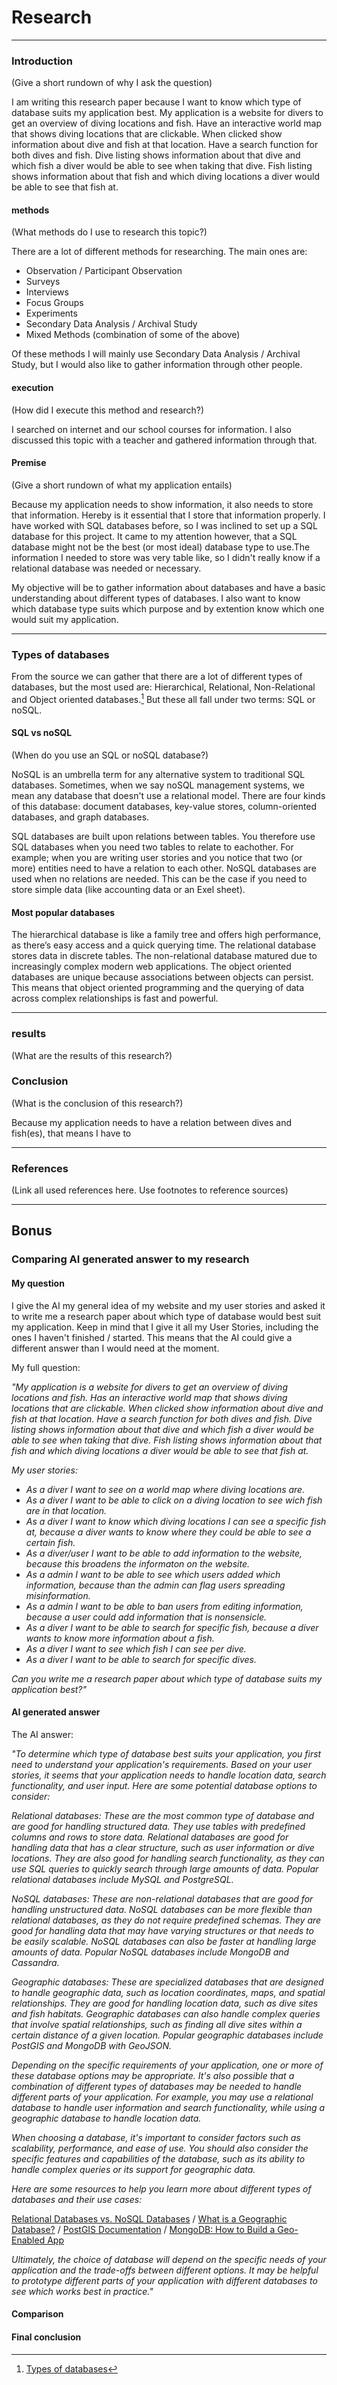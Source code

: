 # Research
------------------------------------------------------------------------------------------------------------------------------------------------------------------
### Introduction
(Give a short rundown of why I ask the question)

I am writing this research paper because I want to know which type of database suits my application best.
My application is a website for divers to get an overview of diving locations and fish. Have an interactive world map that shows diving locations that are clickable. When clicked show information about dive and fish at that location. Have a search function for both dives and fish. Dive listing shows information about that dive and which fish a diver would be able to see when taking that dive. Fish listing shows information about that fish and which diving locations a diver would be able to see that fish at.

#### methods
(What methods do I use to research this topic?)

There are a lot of different methods for researching. 
The main ones are: 
* Observation / Participant Observation
* Surveys
* Interviews
* Focus Groups
* Experiments
* Secondary Data Analysis / Archival Study
* Mixed Methods (combination of some of the above)

Of these methods I will mainly use Secondary Data Analysis / Archival Study, but I would also like to gather information through other people.

#### execution
(How did I execute this method and research?)

I searched on internet and our school courses for information. 
I also discussed this topic with a teacher and gathered information through that. 

#### Premise
(Give a short rundown of what my application entails)

Because my application needs to show information, it also needs to store that information. Hereby is it essential that I store that information properly.
I have worked with SQL databases before, so I was inclined to set up a SQL database for this project. It came to my attention however, that a SQL database might not be the best (or most ideal) database type to use.The information I needed to store was very table like, so I didn't really know if a relational database was needed or necessary.

My objective will be to gather information about databases and have a basic understanding about different types of databases. I also want to know which database type suits which purpose and by extention know which one would suit my application.

------------------------------------------------------------------------------------------------------------------------------------------------------------------
### Types of databases
From the source we can gather that there are a lot of different types of databases, but the most used are: Hierarchical, Relational, Non-Relational and Object oriented databases.[^1]
But these all fall under two terms: SQL or noSQL.

#### SQL vs noSQL
(When do you use an SQL or noSQL database?)

NoSQL is an umbrella term for any alternative system to traditional SQL databases. Sometimes, when we say noSQL management systems, we mean any database that doesn't use a relational model.
There are four kinds of this database: document databases, key-value stores, column-oriented databases, and graph databases.

SQL databases are built upon relations between tables. You therefore use SQL databases when you need two tables to relate to eachother. For example; when you are writing user stories and you notice that two (or more) entities need to have a relation to each other. 
NoSQL databases are used when no relations are needed. This can be the case if you need to store simple data (like accounting data or an Exel sheet).

#### Most popular databases 
The hierarchical database is like a family tree and offers high performance, as there’s easy access and a quick querying time.
The relational database stores data in discrete tables.
The non-relational database matured due to increasingly complex modern web applications.
The object oriented databases are unique because associations between objects can persist. This means that object oriented programming and the querying of data across complex relationships is fast and powerful.

------------------------------------------------------------------------------------------------------------------------------------------------------------------
### results
(What are the results of this research?)

### Conclusion
(What is the  conclusion of this research?) 

Because my application needs to have a relation between dives and fish(es), that means I have to 

------------------------------------------------------------------------------------------------------------------------------------------------------------------
### References
(Link all used references here. Use footnotes to reference sources)

[^1]: [Types of databases](https://www.mongodb.com/databases/types)

------------------------------------------------------------------------------------------------------------------------------------------------------------------
## Bonus
### Comparing AI generated answer to my research
#### My question
I give the AI my general idea of my website and my user stories and asked it to write me a research paper about which type of database would best suit my application. Keep in mind that I give it all my User Stories, including the ones I haven't finished / started. 
This means that the AI could give a different answer than I would need at the moment. 

My full question:

*"My application is a website for divers to get an overview of diving locations and fish. Has an interactive world map that shows diving locations that are clickable. When clicked show information about dive and fish at that location. Have a search function for both dives and fish. Dive listing shows information about that dive and which fish a diver would be able to see when taking that dive. Fish listing shows information about that fish and which diving locations a diver would be able to see that fish at.*

*My user stories:*

* *As a diver I want to see on a world map where diving locations are.*
* *As a diver I want to be able to click on a diving location to see wich fish are in that location.*
* *As a diver I want to know which diving locations I can see a specific fish at, because a diver wants to know where they could be able to see a certain fish.*
* *As a diver/user I want to be able to add information to the website, because this broadens the informaton on the website.*
* *As a admin I want to be able to see which users added which information, because than the admin can flag users spreading misinformation.*
* *As a admin I want to be able to ban users from editing information, because a user could add information that is nonsensicle.*
* *As a diver I want to be able to search for specific fish, because a diver wants to know more information about a fish.*
* *As a diver I want to see which fish I can see per dive.*
* *As a diver I want to be able to search for specific dives.*

*Can you write me a research paper about which type of database suits my application best?"*

#### AI generated answer
The AI answer:

*"To determine which type of database best suits your application, you first need to understand your application's requirements. Based on your user stories, it seems that your application needs to handle location data, search functionality, and user input. Here are some potential database options to consider:*

*Relational databases: These are the most common type of database and are good for handling structured data. They use tables with predefined columns and rows to store data. Relational databases are good for handling data that has a clear structure, such as user information or dive locations. They are also good for handling search functionality, as they can use SQL queries to quickly search through large amounts of data. Popular relational databases include MySQL and PostgreSQL.*

*NoSQL databases: These are non-relational databases that are good for handling unstructured data. NoSQL databases can be more flexible than relational databases, as they do not require predefined schemas. They are good for handling data that may have varying structures or that needs to be easily scalable. NoSQL databases can also be faster at handling large amounts of data. Popular NoSQL databases include MongoDB and Cassandra.* 

*Geographic databases: These are specialized databases that are designed to handle geographic data, such as location coordinates, maps, and spatial relationships. They are good for handling location data, such as dive sites and fish habitats. Geographic databases can also handle complex queries that involve spatial relationships, such as finding all dive sites within a certain distance of a given location. Popular geographic databases include PostGIS and MongoDB with GeoJSON.*

*Depending on the specific requirements of your application, one or more of these database options may be appropriate. It's also possible that a combination of different types of databases may be needed to handle different parts of your application. For example, you may use a relational database to handle user information and search functionality, while using a geographic database to handle location data.*

*When choosing a database, it's important to consider factors such as scalability, performance, and ease of use. You should also consider the specific features and capabilities of the database, such as its ability to handle complex queries or its support for geographic data.*

*Here are some resources to help you learn more about different types of databases and their use cases:*

[Relational Databases vs. NoSQL Databases](https://www.mongodb.com/nosql-explained/nosql-vs-sql) /
[What is a Geographic Database?](https://www.gislounge.com/what-is-a-geographic-database/) /
[PostGIS Documentation](https://postgis.net/documentation/) /
[MongoDB: How to Build a Geo-Enabled App](https://www.mongodb.com/how-to/geo-enabled-app)

*Ultimately, the choice of database will depend on the specific needs of your application and the trade-offs between different options. It may be helpful to prototype different parts of your application with different databases to see which works best in practice."*

#### Comparison
#### Final conclusion
